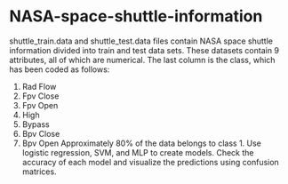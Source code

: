 # NASA-space-shuttle-information
shuttle_train.data and shuttle_test.data files contain NASA space shuttle information divided into
train and test data sets. These datasets contain 9 attributes, all of which are numerical. The last
column is the class, which has been coded as follows:
1. Rad Flow
2. Fpv Close
3. Fpv Open
4. High
5. Bypass
6. Bpv Close
7. Bpv
Open Approximately 80% of the data belongs to class 1. Use logistic regression, SVM, and
MLP to create models. Check the accuracy of each model and visualize the predictions
using confusion matrices.

